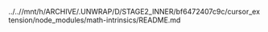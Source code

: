 ../..//mnt/h/ARCHIVE/.UNWRAP/D/STAGE2_INNER/bf6472407c9c/cursor_extension/node_modules/math-intrinsics/README.md